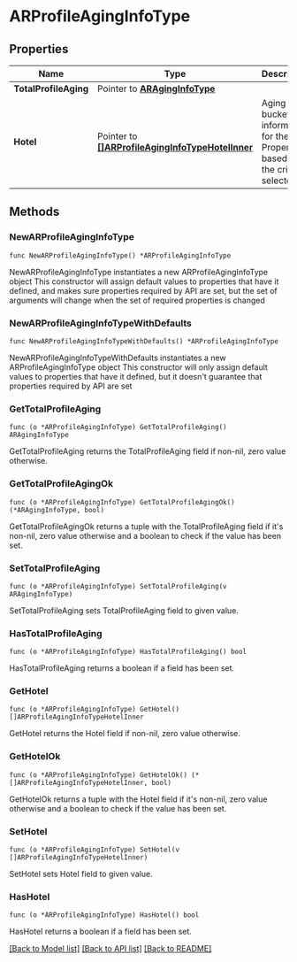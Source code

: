 # ARProfileAgingInfoType

## Properties

Name | Type | Description | Notes
------------ | ------------- | ------------- | -------------
**TotalProfileAging** | Pointer to [**ARAgingInfoType**](ARAgingInfoType.md) |  | [optional] 
**Hotel** | Pointer to [**[]ARProfileAgingInfoTypeHotelInner**](ARProfileAgingInfoTypeHotelInner.md) | Aging bucket information for the Property, based on the criteria selected. | [optional] 

## Methods

### NewARProfileAgingInfoType

`func NewARProfileAgingInfoType() *ARProfileAgingInfoType`

NewARProfileAgingInfoType instantiates a new ARProfileAgingInfoType object
This constructor will assign default values to properties that have it defined,
and makes sure properties required by API are set, but the set of arguments
will change when the set of required properties is changed

### NewARProfileAgingInfoTypeWithDefaults

`func NewARProfileAgingInfoTypeWithDefaults() *ARProfileAgingInfoType`

NewARProfileAgingInfoTypeWithDefaults instantiates a new ARProfileAgingInfoType object
This constructor will only assign default values to properties that have it defined,
but it doesn't guarantee that properties required by API are set

### GetTotalProfileAging

`func (o *ARProfileAgingInfoType) GetTotalProfileAging() ARAgingInfoType`

GetTotalProfileAging returns the TotalProfileAging field if non-nil, zero value otherwise.

### GetTotalProfileAgingOk

`func (o *ARProfileAgingInfoType) GetTotalProfileAgingOk() (*ARAgingInfoType, bool)`

GetTotalProfileAgingOk returns a tuple with the TotalProfileAging field if it's non-nil, zero value otherwise
and a boolean to check if the value has been set.

### SetTotalProfileAging

`func (o *ARProfileAgingInfoType) SetTotalProfileAging(v ARAgingInfoType)`

SetTotalProfileAging sets TotalProfileAging field to given value.

### HasTotalProfileAging

`func (o *ARProfileAgingInfoType) HasTotalProfileAging() bool`

HasTotalProfileAging returns a boolean if a field has been set.

### GetHotel

`func (o *ARProfileAgingInfoType) GetHotel() []ARProfileAgingInfoTypeHotelInner`

GetHotel returns the Hotel field if non-nil, zero value otherwise.

### GetHotelOk

`func (o *ARProfileAgingInfoType) GetHotelOk() (*[]ARProfileAgingInfoTypeHotelInner, bool)`

GetHotelOk returns a tuple with the Hotel field if it's non-nil, zero value otherwise
and a boolean to check if the value has been set.

### SetHotel

`func (o *ARProfileAgingInfoType) SetHotel(v []ARProfileAgingInfoTypeHotelInner)`

SetHotel sets Hotel field to given value.

### HasHotel

`func (o *ARProfileAgingInfoType) HasHotel() bool`

HasHotel returns a boolean if a field has been set.


[[Back to Model list]](../README.md#documentation-for-models) [[Back to API list]](../README.md#documentation-for-api-endpoints) [[Back to README]](../README.md)


